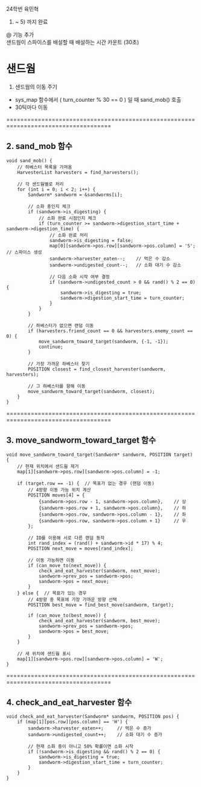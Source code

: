 24학번 육민혁 <br/>
 1) ~ 5) 까지 완료

@ 기능 추가 <br/>
샌드웜이 스파이스를 배설할 때 배설하는 시간 카운트 (30초)

# 샌드웜 
1. 샌드웜의 이동 주기
  - sys_map 함수에서 ( turn_counter % 30 == 0 ) 일 때 sand_mob() 호출
  - 30틱마다 이동

====================================================================================

## 2. sand_mob 함수
```
void sand_mob() {
    // 하베스터 목록을 가져옴
    HarvesterList harvesters = find_harvesters();

    // 각 샌드웜별로 처리
    for (int i = 0; i < 2; i++) {
        Sandworm* sandworm = &sandworms[i];

        // 소화 중인지 체크
        if (sandworm->is_digesting) {
            // 소화 완료 시점인지 체크
            if (turn_counter >= sandworm->digestion_start_time + sandworm->digestion_time) {
                // 소화 완료 처리
                sandworm->is_digesting = false;
                map[0][sandworm->pos.row][sandworm->pos.column] = 'S';  // 스파이스 생성
                sandworm->harvester_eaten--;    // 먹은 수 감소
                sandworm->undigested_count--;   // 소화 대기 수 감소

                // 다음 소화 시작 여부 결정
                if (sandworm->undigested_count > 0 && rand() % 2 == 0) {
                    sandworm->is_digesting = true;
                    sandworm->digestion_start_time = turn_counter;
                }
            }
        }

        // 하베스터가 없으면 랜덤 이동
        if (harvesters.friend_count == 0 && harvesters.enemy_count == 0) {
            move_sandworm_toward_target(sandworm, {-1, -1});
            continue;
        }

        // 가장 가까운 하베스터 찾기
        POSITION closest = find_closest_harvester(sandworm, harvesters);
        
        // 그 하베스터를 향해 이동
        move_sandworm_toward_target(sandworm, closest);
    }
}
```
====================================================================================

## 3. move_sandworm_toward_target 함수
```
void move_sandworm_toward_target(Sandworm* sandworm, POSITION target) {
    // 현재 위치에서 샌드웜 제거
    map[1][sandworm->pos.row][sandworm->pos.column] = -1;

    if (target.row == -1) {  // 목표가 없는 경우 (랜덤 이동)
        // 4방향 이동 가능 위치 계산
        POSITION moves[4] = {
            {sandworm->pos.row - 1, sandworm->pos.column},    // 상
            {sandworm->pos.row + 1, sandworm->pos.column},    // 하
            {sandworm->pos.row, sandworm->pos.column - 1},    // 좌
            {sandworm->pos.row, sandworm->pos.column + 1}     // 우
        };

        // ID를 이용해 서로 다른 랜덤 동작
        int rand_index = (rand() + sandworm->id * 17) % 4;
        POSITION next_move = moves[rand_index];

        // 이동 가능하면 이동
        if (can_move_to(next_move)) {
            check_and_eat_harvester(sandworm, next_move);
            sandworm->prev_pos = sandworm->pos;
            sandworm->pos = next_move;
        }
    } else {  // 목표가 있는 경우
        // 4방향 중 목표에 가장 가까운 방향 선택
        POSITION best_move = find_best_move(sandworm, target);
        
        if (can_move_to(best_move)) {
            check_and_eat_harvester(sandworm, best_move);
            sandworm->prev_pos = sandworm->pos;
            sandworm->pos = best_move;
        }
    }

    // 새 위치에 샌드웜 표시
    map[1][sandworm->pos.row][sandworm->pos.column] = 'W';
}
```
====================================================================================

## 4. check_and_eat_harvester 함수
```
void check_and_eat_harvester(Sandworm* sandworm, POSITION pos) {
    if (map[1][pos.row][pos.column] == 'H') {
        sandworm->harvester_eaten++;     // 먹은 수 증가
        sandworm->undigested_count++;    // 소화 대기 수 증가

        // 현재 소화 중이 아니고 50% 확률이면 소화 시작
        if (!sandworm->is_digesting && rand() % 2 == 0) {
            sandworm->is_digesting = true;
            sandworm->digestion_start_time = turn_counter;
        }
    }
}
```
